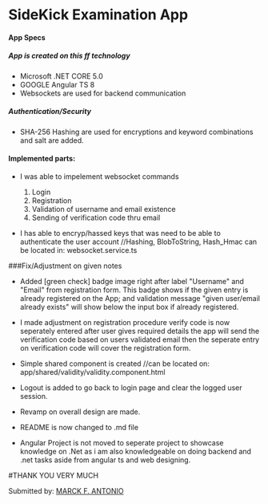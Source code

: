 # SideKick Examination App

#### App Specs
##### App is created on this ff technology
- Microsoft .NET CORE 5.0
- GOOGLE Angular TS 8
- Websockets are used for backend communication

##### Authentication/Security
- SHA-256 Hashing are used for encryptions and keyword combinations and salt are added.


#### Implemented parts:
- I was able to impelement websocket commands

	1. Login
	2. Registration
	3. Validation of username and email existence
	4. Sending of verification code thru email
		

	
- I has able to encryp/hassed keys that was need to be able to authenticate the user account
			//Hashing, BlobToString, Hash_Hmac can be located in:
			websocket.service.ts

###Fix/Adjustment on given notes 
- Added  [green check] badge image right after label "Username" and "Email"  from registration form. This badge shows if the given entry is already registered on the App; and validation message "given user/email already exists" will show below the input box if already registered.

- I made adjustment on registration procedure verify code is now seperately entered after user gives required details the app will send the verification code based on users validated email then the seperate entry on verification code will cover the registration form.

- Simple shared component is created 
			//can be located on: 
			app/shared/validity/validity.component.html
			

- Logout is added to go back to login page and clear the logged user session.
- Revamp on overall design are made.
- README is now changed to .md file
- Angular Project is not moved to seperate project to showcase knowledge on .Net as i am also knowledgeable on doing backend and .net tasks aside from angular ts and web designing.


#THANK YOU VERY MUCH

Submitted by: [MARCK F. ANTONIO](https://www.linkedin.com/in/marck-antonio/ "MARCK F. ANTONIO")

